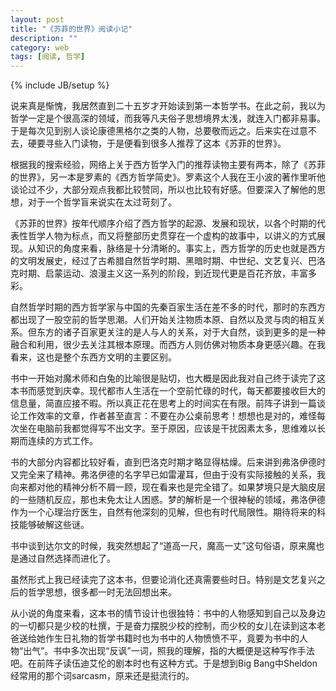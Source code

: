 ```yaml
---
layout: post
title: "《苏菲的世界》阅读小记"
description: ""
category: web
tags: [阅读, 哲学]
---
```

{% include JB/setup %}

说来真是惭愧，我居然直到二十五岁才开始读到第一本哲学书。在此之前，我以为哲学一定是个很高深的领域，而我等凡夫俗子思想境界太浅，就连入门都非易事。于是每次见到别人谈论康德黑格尔之类的人物，总要敬而远之。后来实在过意不去，硬要寻些入门读物，于是便看到很多人推荐了这本《苏菲的世界》。

根据我的搜索经验，网络上关于西方哲学入门的推荐读物主要有两本，除了《苏菲的世界》，另一本是罗素的《西方哲学简史》。罗素这个人我在王小波的著作里听他谈论过不少，大部分观点我都比较赞同，所以也比较有好感。但要深入了解他的思想，对于一个哲学盲来说实在太过苛刻了。

《苏菲的世界》按年代顺序介绍了西方哲学的起源、发展和现状，以各个时期的代表性哲学人物为标点，而又将整部历史贯穿在一个虚构的故事中，以讲义的方式展现。从知识的角度来看，脉络是十分清晰的。事实上，西方哲学的历史也就是西方的文明发展史，经过了古希腊自然哲学时期、黑暗时期、中世纪、文艺复兴、巴洛克时期、启蒙运动、浪漫主义这一系列的阶段，到近现代更是百花齐放，丰富多彩。

自然哲学时期的西方哲学家与中国的先秦百家生活在差不多的时代，那时的东西方都出现了一股空前的哲学思潮。人们开始关注物质本原、自然以及灵与肉的相互关系。但东方的诸子百家更关注的是人与人的关系，对于大自然，谈到更多的是一种融合和利用，很少去关注其根本原理。而西方人则仿佛对物质本身更感兴趣。在我看来，这也是整个东西方文明的主要区别。

书中一开始对魔术师和白兔的比喻很是贴切，也大概是因此我对自己终于读完了这本书而感觉到庆幸。现代都市人生活在一个空前忙碌的时代，每天都要接收巨大的信息量，简直应接不暇。所以真正花在思考上的时间实在有限。前阵子讲到一篇谈论工作效率的文章，作者甚至直言：不要在办公桌前思考！想想也是对的，难怪每次坐在电脑前我都觉得写不出文字。至于原因，应该是干扰因素太多，思维难以长期而连续的方式工作。

书的大部分内容都比较好看，直到巴洛克时期才略显得枯燥。后来讲到弗洛伊德时又完全来了精神。弗洛伊德的名字早已如雷灌耳，但由于没有实际接触的关系，我向来都对他的精神分析不屑一顾，现在看来也是完全错了。如果梦境只是大脑皮层的一些随机反应，那也未免太让人困惑。梦的解析是一个很神秘的领域，弗洛伊德作为一个心理治疗医生，自然有他深刻的见解，但也有时代局限性。期待将来的科技能够破解这些谜。

书中谈到达尔文的时候，我突然想起了“道高一尺，魔高一丈”这句俗语，原来魔也是通过自然选择而进化了。

虽然形式上我已经读完了这本书，但要论消化还真需要些时日。特别是文艺复兴之后的哲学思想，很多都一时无法回想出来。

从小说的角度来看，这本书的情节设计也很独特：书中的人物感知到自己以及身边的一切都只是少校的杜撰，于是奋力摆脱少校的控制，而少校的女儿在读到这本老爸送给她作生日礼物的哲学书籍时也为书中的人物愤愤不平，竟要为书中的人物“出气”。书中多次出现“反讽”一词，照我的理解，指的大概便是这种写作手法吧。在前阵子读伍迪艾伦的剧本时也有这种方式。于是想到Big Bang中Sheldon经常用的那个词sarcasm，原来还是挺流行的。

